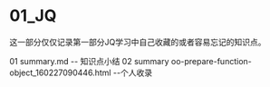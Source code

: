 # 01_JQ
这一部分仅仅记录第一部分JQ学习中自己收藏的或者容易忘记的知识点。


01 summary.md -- 知识点小结
02 summary oo-prepare-function-object_160227090446.html --个人收录